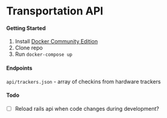 # Transportation API

#### Getting Started
1. Install [Docker Community Edition](https://www.docker.com/get-docker)
2. Clone repo
3. Run `docker-compose up`

#### Endpoints
`api/trackers.json` - array of checkins from hardware trackers

#### Todo
- [ ] Reload rails api when code changes during development?
